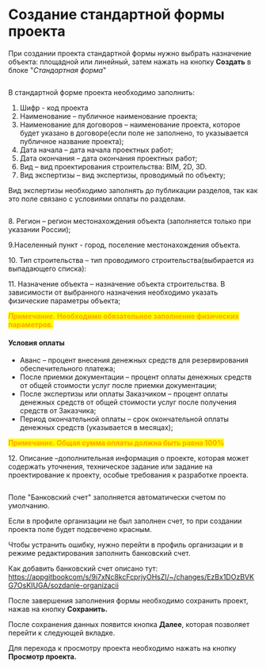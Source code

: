 # Создание стандартной формы проекта

При создании проекта стандартной формы нужно выбрать назначение объекта: площадной или линейный, затем нажать на кнопку **Создать** в блоке "_Стандартная форма_"

<figure><img src="../../gitbookassets/image (402).png" alt=""><figcaption></figcaption></figure>

В стандартной форме проекта необходимо заполнить:

1. Шифр - код проекта
2. Наименование – публичное наименование проекта;
3. Наименование для договоров – наименование проекта, которое будет указано  в договоре(если поле не заполнено, то указывается публичное название проекта);
4. Дата начала – дата начала проектных работ;
5. Дата окончания – дата окончания проектных работ;
6. Вид  – вид проектирования строительства: BIM, 2D, 3D.&#x20;
7. Вид экспертизы – вид экспертизы, проводимый по объекту;

Вид экспертизы необходимо заполнять до публикации разделов, так как это поле связано с условиями оплаты по разделам.

<figure><img src="../../gitbookassets/image (233).png" alt=""><figcaption></figcaption></figure>

8\. Регион – регион местонахождения объекта (заполняется только при указании России);

9.Населенный пункт - город, поселение местонахождения объекта.

10\. Тип строительства – тип проводимого строительства(выбирается из выпадающего списка):

11\. Назначение объекта – назначение объекта строительства. В зависимости от выбранного назначения необходимо указать физические параметры объекта;

_<mark style="color:orange;">**Примечание.**</mark>_<mark style="color:orange;">**&#x20;**</mark><mark style="color:orange;">**Необходимо обязательное заполнение физических параметров.**</mark>

#### Условия оплаты

* Аванс – процент внесения денежных средств для резервирования обеспечительного платежа;
* После приемки документации – процент оплаты денежных средств от общей стоимости услуг после приемки документации;
* После экспертизы или оплаты Заказчиком – процент оплаты денежных средств от общей стоимости услуг после получения средств от Заказчика;
* Период окончательной оплаты – срок окончательной оплаты денежных средств (указывается в месяцах);

<mark style="color:orange;">**Примечание. Общая сумма оплаты должна быть равна 100%**</mark>

12\. Описание –дополнительная информация о проекте, которая может содержать уточнения, техническое задание или задание на проектирование к проекту, особые требования к разработке проекта.

<figure><img src="../../gitbookassets/image (235).png" alt=""><figcaption></figcaption></figure>

Поле "Банковский счет" заполняется автоматически счетом по умолчанию.

Если в профиле организации не был заполнен счет, то при создании проекта поле будет подсвечено красным.

Чтобы устранить ошибку, нужно перейти в профиль организации и в режиме редактирования заполнить банковский счет.

Как добавить банковский счет описано тут: [https://appgitbookcom/s/9i7xNc8kcFcprjyOHsZI/\~/changes/EzBx1DOzBVKG7OsKIUGA/sozdanie-organizacii](../../profil-organizacii/)

После завершения заполнения формы необходимо сохранить проект, нажав на кнопку **Сохранить.**

После сохранения данных появится кнопка **Далее**, которая позволяет перейти к следующей вкладке.

Для перехода к просмотру проекта необходимо нажать на кнопку **Просмотр проекта.**

<figure><img src="../../gitbookassets/image (236).png" alt=""><figcaption></figcaption></figure>
